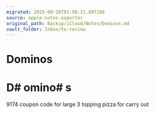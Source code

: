 ```yaml
---
migrated: 2025-09-20T01:50:21.897286
source: apple-notes-exporter
original_path: Backup/iCloud/Notes/Dominos.md
vault_folder: Inbox/to-review
---
```

# Dominos

# D# omino# s

9174 coupon code for large 3 topping pizza for carry out  
